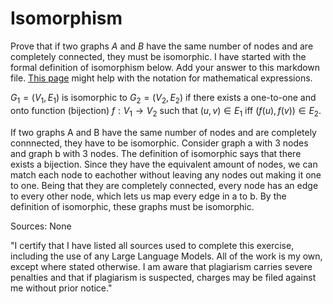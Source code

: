 # Isomorphism

Prove that if two graphs $A$ and $B$ have the same number of nodes and are
completely connected, they must be isomorphic. I have started with the formal
definition of isomorphism below. Add your answer to this markdown file. [This
page](https://docs.github.com/en/get-started/writing-on-github/working-with-advanced-formatting/writing-mathematical-expressions)
might help with the notation for mathematical expressions.

$G_1=(V_1 , E_1)$ is isomorphic to $G_2 = (V_2, E_2)$ if there exists a
one-to-one and onto function (bijection) $f: V_1 \rightarrow V_2$ such that $(u,v)
\in E_1$ iff $(f(u),f(v)) \in E_2$.

If two graphs A and B have the same number of nodes and are completely connnected, they have to be isomorphic. Consider graph a with 3 nodes and graph b with 3 nodes. The definition of isomorphic says that there exists a bijection. Since they have the equivalent amount of nodes, we can match each node to eachother without leaving any nodes out making it one to one. Being that they are completely connected, every node has an edge to every other node, which lets us map every edge in a to b. By the definition of isomorphic, these graphs must be isomorphic. 


Sources: None 

"I certify that I have listed all sources used to complete this exercise, including the use of any Large Language Models. All of the work is my own, except where stated otherwise. I am aware that plagiarism carries severe penalties and that if plagiarism is suspected, charges may be filed against me without prior notice."
